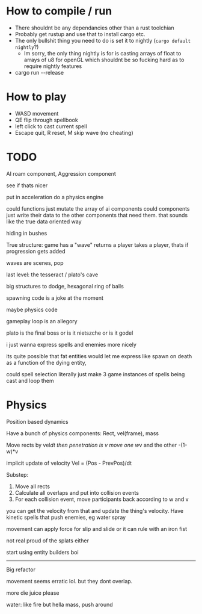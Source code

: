 # How to compile / run
* There shouldnt be any dependancies other than a rust toolchian
* Probably get rustup and use that to install cargo etc.
* The only bullshit thing you need to do is set it to nightly (`cargo default nightly`?)
  * Im sorry, the only thing nightly is for is casting arrays of float to arrays of u8 for openGL which shouldnt be so fucking hard as to require nightly features
 * cargo run --release

 # How to play
 * WASD movement
 * QE flip through spellbook
 * left click to cast current spell
 * Escape quit, R reset, M skip wave (no cheating)


# TODO
AI roam component,
Aggression component

see if thats nicer


put in acceleration
do a physics engine

could functions just mutate the array of ai components
could components just write their data to the other components that need them. that sounds like the true data oriented way


hiding in bushes


True structure:
game has a "wave"
returns a player
takes a player, thats if progression gets added

waves are scenes, pop 


last level: the tesseract / plato's cave

big structures to dodge, hexagonal ring of balls

spawning code is a joke at the moment

maybe physics code


gameplay loop is an allegory

plato is the final boss
or is it nietszche
or is it godel


i just wanna express spells and enemies more nicely


its quite possible that fat entities would let me express like spawn on death as a function of the dying entity, 


could spell selection literally just make 3 game instances of spells being cast and loop them



# Physics
Position based dynamics

Have a bunch of physics components:
Rect, vel(frame), mass

Move rects by vel*dt
then penetration is v
move one w*v and the other -(1-w)*v

implicit update of velocity Vel = (Pos - PrevPos)/dt

Substep:
1. Move all rects
2. Calculate all overlaps and put into collision events
3. For each collision event, move participants back according to w and v

you can get the velocity from that and update the thing's velocity. Have kinetic spells that push enemies, eg water spray

movement can apply force for slip and slide or it can rule with an iron fist




not real proud of the splats either

start using entity builders boi


----

Big refactor

movement seems erratic lol. but they dont overlap.

more die juice please

water: like fire but hella mass, push around